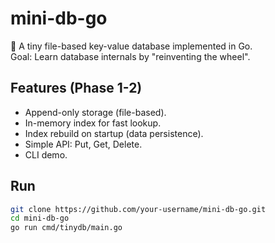 # mini-db-go

🚀 A tiny file-based key-value database implemented in Go.  
Goal: Learn database internals by "reinventing the wheel".  

## Features (Phase 1-2)
- Append-only storage (file-based).
- In-memory index for fast lookup.
- Index rebuild on startup (data persistence).
- Simple API: Put, Get, Delete.
- CLI demo.

## Run

```bash
git clone https://github.com/your-username/mini-db-go.git
cd mini-db-go
go run cmd/tinydb/main.go
